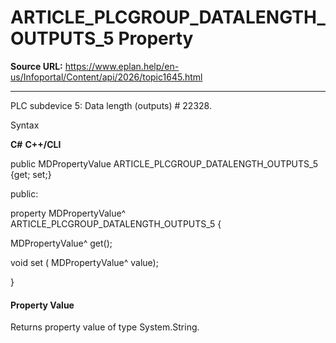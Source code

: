 # ARTICLE_PLCGROUP_DATALENGTH_OUTPUTS_5 Property

**Source URL:** https://www.eplan.help/en-us/Infoportal/Content/api/2026/topic1645.html

---

PLC subdevice 5: Data length (outputs) # 22328.

Syntax

**C#**
**C++/CLI**


public MDPropertyValue ARTICLE_PLCGROUP_DATALENGTH_OUTPUTS_5 {get; set;}

public:

property MDPropertyValue^ ARTICLE_PLCGROUP_DATALENGTH_OUTPUTS_5 {

   MDPropertyValue^ get();

   void set (    MDPropertyValue^ value);

}


#### Property Value

Returns property value of type System.String.
